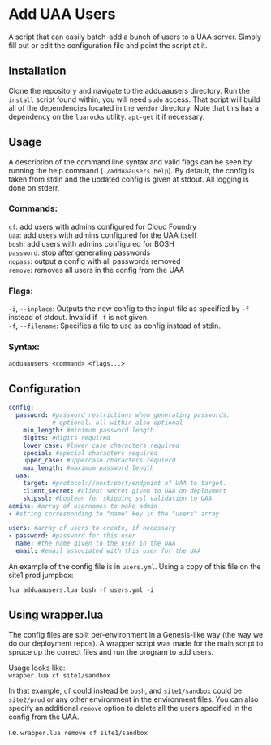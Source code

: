# Add UAA Users

A script that can easily batch-add a bunch of users to
a UAA server. Simply fill out or edit the configuration
file and point the script at it.

## Installation

Clone the repository and navigate to the adduaausers
directory. Run the `install` script found within, you will need `sudo` access. That script will build all of the dependencies located in the
`vendor` directory. Note that this has a dependency on
the `luarocks` utility. `apt-get` it if necessary.

## Usage

A description of the command line syntax and valid flags
can be seen by running the help command
(`./adduaausers help`). By default, the config is taken
from stdin and the updated config is given at stdout.
All logging is done on stderr.

### Commands:
`cf`: add users with admins configured for Cloud Foundry  
`uaa`: add users with admins configured for the UAA itself  
`bosh`: add users with admins configured for BOSH  
`password`: stop after generating passwords  
`nopass`: output a config with all passwords removed  
`remove`: removes all users in the config from the UAA

### Flags:
`-i`, `--inplace`: Outputs the new config to the input file
as specified by `-f` instead of stdout. Invalid if `-f` is
not given.  
`-f`, `--filename`: Specifies a file to use as config
instead of stdin.

### Syntax:  
`adduaausers <command> <flags...>`

## Configuration
```yaml
config:
  password: #password restrictions when generating passwords.
            # optional. all within also optional
    min_length: #minimum password length.
    digits: #digits required
    lower_case: #lower case characters required
    special: #special characters required
    upper_case: #uppercase characters requierd
    max_length: #maximum password length
  uaa:
    target: #protocol://host:port/endpoint of UAA to target.
    client_secret: #client secret given to UAA on deployment
    skipssl: #boolean for skipping ssl validation to UAA
admins: #array of usernames to make admin
- #string corresponding to "name" key in the "users" array

users: #array of users to create, if necessary
- password: #password for this user
  name: #the name given to the user in the UAA
  email: #email associated with this user for the UAA
```

An example of the config file is in `users.yml`.  Using a copy of this file on the site1 prod jumpbox:
```
lua adduaausers.lua bosh -f users.yml -i
```

## Using wrapper.lua
The config files are split per-environment in a Genesis-like way (the way we do our deployment repos). A wrapper script was made for the main script to spruce up the correct files and run the program to add users.  

Usage looks like:  
`wrapper.lua cf site1/sandbox`  

In that example, `cf` could instead be `bosh`, and `site1/sandbox` could be `site2/prod` or any other environment in the environment files.
You can also specify an additional `remove` option to delete all the users specified in the config from the UAA.

i.e. `wrapper.lua remove cf site1/sandbox`
